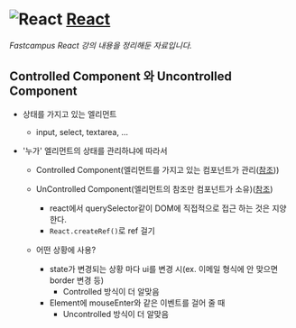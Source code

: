 # ![React](https://ko.reactjs.org/favicon.ico) [**React**](https://reactjs.org/ "React 공식 홈페이지")

_Fastcampus React 강의 내용을 정리해둔 자료입니다._

## **Controlled Component 와 Uncontrolled Component**

- 상태를 가지고 있는 엘리먼트

  - input, select, textarea, ...

- '누가' 엘리먼트의 상태를 관리하냐에 따라서

  - Controlled Component(엘리먼트를 가지고 있는 컴포넌트가 관리([참조](https://ko.reactjs.org/docs/forms.html#controlled-components)))
  - UnControlled Component(엘리먼트의 참조만 컴포넌트가 소유)([참조](https://ko.reactjs.org/docs/uncontrolled-components.html))

    - react에서 querySelector같이 DOM에 직접적으로 접근 하는 것은 지양한다.
    - `React.createRef()`로 ref 걸기

  - 어떤 상황에 사용?
    - state가 변경되는 상황 마다 ui를 변경 시(ex. 이메일 형식에 안 맞으면 border 변경 등)
      - Controlled 방식이 더 알맞음
    - Element에 mouseEnter와 같은 이벤트를 걸어 줄 때
      - Uncontrolled 방식이 더 알맞음
